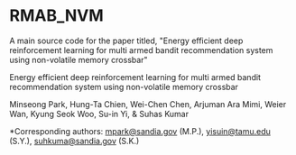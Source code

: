 # RMAB_NVM
A main source code for the paper titled, "Energy efficient deep reinforcement learning for multi armed bandit recommendation system using non-volatile memory crossbar"

Energy efficient deep reinforcement learning for multi armed bandit recommendation system using non-volatile memory crossbar

Minseong Park, Hung-Ta Chien, Wei-Chen Chen, Arjuman Ara Mimi, Weier Wan, Kyung Seok Woo, Su-in Yi, & Suhas Kumar

*Corresponding authors: mpark@sandia.gov (M.P.), yisuin@tamu.edu (S.Y.), suhkuma@sandia.gov (S.K.)
